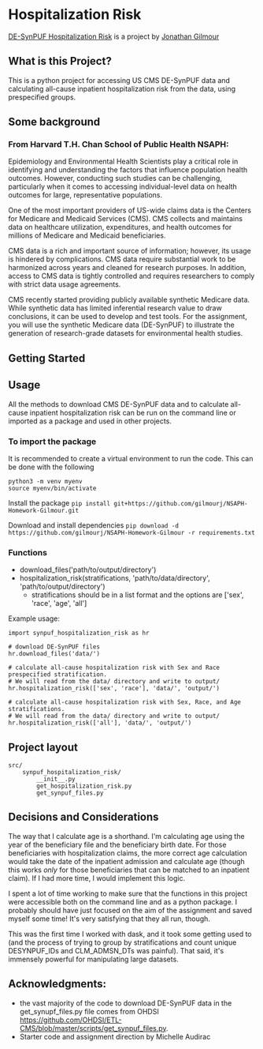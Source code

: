# Hospitalization Risk

[DE-SynPUF Hospitalization Risk](https://github.com/gilmourj/NSAPH-Homework-Gilmour) is a project by [Jonathan Gilmour](https://gilmourj.github.io/)

## What is this Project?
This is a python project for accessing US CMS DE-SynPUF data and calculating all-cause inpatient hospitalization risk from the data, using prespecified groups.

## Some background 
### From Harvard T.H. Chan School of Public Health NSAPH:
Epidemiology and Environmental Health Scientists play a critical role in identifying and understanding the factors that influence population health outcomes. However, conducting such studies can be challenging, particularly when it comes to accessing individual-level data on health outcomes for large, representative populations. 
 
One of the most important providers of US-wide claims data is the Centers for Medicare and Medicaid Services (CMS). CMS collects and maintains data on healthcare utilization, expenditures, and health outcomes for millions of Medicare and Medicaid beneficiaries.  
 
CMS data is a rich and important source of information; however, its usage is hindered by complications. CMS data require substantial work to be harmonized across years and cleaned for research purposes. In addition, access to CMS data is tightly controlled and requires researchers to comply with strict data usage agreements. 
 
CMS recently started providing publicly available synthetic Medicare data. While synthetic data has limited inferential research value to draw conclusions, it can be used to develop and test tools. For the assignment, you will use the synthetic Medicare data (DE-SynPUF)  to illustrate the generation of research-grade datasets for environmental health studies. 

## Getting Started


## Usage
All the methods to download CMS DE-SynPUF data and to calculate all-cause inpatient hospitalization risk can be run on the command line or imported as a package and used in other projects.

### To import the package
It is recommended to create a virtual environment to run the code. This can be done with the following
```
python3 -m venv myenv
source myenv/bin/activate
```

Install the package
`pip install git+https://github.com/gilmourj/NSAPH-Homework-Gilmour.git`


Download and install dependencies
`pip download -d https://github.com/gilmourj/NSAPH-Homework-Gilmour -r requirements.txt`

### Functions
* download_files('path/to/output/directory')
* hospitalization_risk(stratifications, 'path/to/data/directory', 'path/to/output/directory')
    * stratifications should be in a list format and the options are ['sex', 'race', 'age', 'all']

Example usage:
```
import synpuf_hospitalization_risk as hr

# download DE-SynPUF files
hr.download_files('data/')

# calculate all-cause hospitalization risk with Sex and Race prespecified stratification. 
# We will read from the data/ directory and write to output/
hr.hospitalization_risk(['sex', 'race'], 'data/', 'output/')

# calculate all-cause hospitalization risk with Sex, Race, and Age stratifications. 
# We will read from the data/ directory and write to output/
hr.hospitalization_risk(['all'], 'data/', 'output/')
```

## Project layout

    src/
        synpuf_hospitalization_risk/
            __init__.py
            get_hospitalization_risk.py
            get_synpuf_files.py

## Decisions and Considerations
The way that I calculate age is a shorthand. I'm calculating age using the year of the beneficiary file and the beneficiary birth date. For those beneficiaries with hospitalization claims, the more correct age calculation would take the date of the inpatient admission and calculate age (though this works _only_ for those beneficiaries that can be matched to an inpatient claim). If I had more time, I would implement this logic.

I spent a lot of time working to make sure that the functions in this project were accessible both on the command line and as a python package. I probably should have just focused on the aim of the assignment and saved myself some time! It's very satisfying that they all run, though.

This was the first time I worked with dask, and it took some getting used to (and the process of trying to group by stratifications and count unique DESYNPUF_IDs and CLM_ADMSN_DTs was painful). That said, it's immensely powerful for manipulating large datasets.

## Acknowledgments: 
* the vast majority of the code to download DE-SynPUF data in the get_synupf_files.py file comes from OHDSI https://github.com/OHDSI/ETL-CMS/blob/master/scripts/get_synpuf_files.py.
* Starter code and assignment direction by Michelle Audirac
